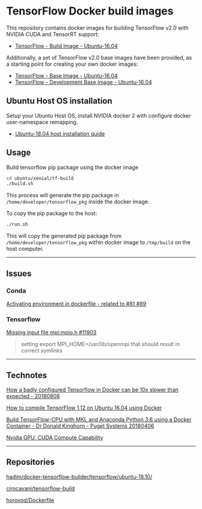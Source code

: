 # TensorFlow Docker build images

This repository contains docker images for building TensorFlow v2.0 with NVIDIA CUDA and TensorRT support:
- [TensorFlow - Build Image - Ubuntu-16.04](./ubuntu/xenial/tf-build/)

Additionally, a set of TensorFlow v2.0 base images have been provided, as a starting point for creating your own docker images:
- [TensorFlow - Base Image - Ubuntu-16.04](./ubuntu/xenial/tf-base/)
- [TensorFlow - Development Base Image - Ubuntu-16.04](./ubuntu/xenial/tf-base/)


## Ubuntu Host OS installation

Setup your Ubuntu Host OS, install NVIDIA docker 2 with configure docker user-namespace remapping.
- [Ubuntu-18.04 host installation guide](./doc/ubuntu/ubuntu-18.04-install-myusername.md)

## Usage

Build tensorflow pip package using the docker image
```bash
cd ubuntu/xenial/tf-build
./build.sh
```

This process will generate the pip package in `/home/developer/tensorflow_pkg` inside the docker image.

To copy the pip package to the host:
```bash
./run.sh
```

This will copy the generated pip package from `/home/developer/tensorflow_pkg` within docker image to `/tmp/build` on the host computer.

---

## Issues

### Conda

[Activating environment in dockerfile - related to #81 #89](https://github.com/ContinuumIO/docker-images/issues/89)

### Tensorflow

[Missing input file mpi:mpio.h #11903](https://github.com/tensorflow/tensorflow/issues/11903)
> setting export MPI_HOME=/usr/lib/openmpi that should result in correct symlinks

---

## Technotes

[How a badly configured Tensorflow in Docker can be 10x slower than expected - 20180808](https://www.freecodecamp.org/news/how-a-badly-configured-tensorflow-in-docker-can-be-10x-slower-than-expected-3ac89f33d625/)

[How to compile TensorFlow 1.12 on Ubuntu 16.04 using Docker](https://cnvrg.io/how-to-compile-tensorflow-1-12-on-ubuntu-16-04-using-docker/)

[Build TensorFlow-CPU with MKL and Anaconda Python 3.6 using a Docker Container - Dr Donald Kinghorn - Puget Systems 20180406](https://www.pugetsystems.com/labs/hpc/Build-TensorFlow-CPU-with-MKL-and-Anaconda-Python-3-6-using-a-Docker-Container-1133/)

[Nvidia GPU: CUDA Compute Capability](https://www.myzhar.com/blog/tutorials/tutorial-nvidia-gpu-cuda-compute-capability/)

---

## Repositories

[hadim/docker-tensorflow-builder/tensorflow/ubuntu-18.10/](https://github.com/hadim/docker-tensorflow-builder/tree/master/tensorflow/ubuntu-18.10)

[cirocavani/tensorflow-build](https://github.com/cirocavani/tensorflow-build)

[horovod/Dockerfile](https://github.com/horovod/horovod/blob/master/Dockerfile)
